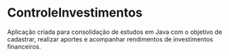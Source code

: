 # ControleInvestimentos
Aplicação criada para consolidação de estudos em Java com o objetivo de cadastrar, realizar aportes e acompanhar rendimentos de investimentos financeiros.
